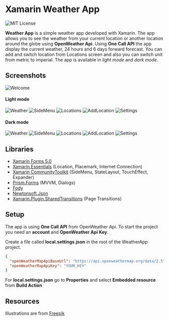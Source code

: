 # Xamarin Weather App
![MIT License](https://img.shields.io/apm/l/atomic-design-ui.svg?)

**Weather App** is a simple weather app developed with Xamarin. The app allows you to see the weather from your current location or another location around the globe using **OpenWeather Api**. Using **One Call API** the app display the current weather, 24 hours and 6 days forward forecast. You can add and switch location from Locations screen and also you can switch unit from metric to imperial. The app is available in *light mode* and *dark mode*.

## Screenshots
![Welcome](https://github.com/gheorghedarle/Xamarin-WeatherApp/blob/main/Screenshots/welcome.png?raw=true)

#### Light mode
![Weather](https://github.com/gheorghedarle/Xamarin-WeatherApp/blob/main/Screenshots/light_weather.png?raw=true)
![SideMenu](https://github.com/gheorghedarle/Xamarin-WeatherApp/blob/main/Screenshots/light_sidemenu.png?raw=true)
![Locations](https://github.com/gheorghedarle/Xamarin-WeatherApp/blob/main/Screenshots/light_locations.png?raw=true)
![AddLocation](https://github.com/gheorghedarle/Xamarin-WeatherApp/blob/main/Screenshots/light_addlocation.png?raw=true)
![Settings](https://github.com/gheorghedarle/Xamarin-WeatherApp/blob/main/Screenshots/light_settings.png?raw=true)

#### Dark mode
![Weather](https://github.com/gheorghedarle/Xamarin-WeatherApp/blob/main/Screenshots/dark_weather.png?raw=true)
![SideMenu](https://github.com/gheorghedarle/Xamarin-WeatherApp/blob/main/Screenshots/dark_sidemenu.png?raw=true)
![Locations](https://github.com/gheorghedarle/Xamarin-WeatherApp/blob/main/Screenshots/dark_locations.png?raw=true)
![AddLocation](https://github.com/gheorghedarle/Xamarin-WeatherApp/blob/main/Screenshots/dark_addlocation.png?raw=true)
![Settings](https://github.com/gheorghedarle/Xamarin-WeatherApp/blob/main/Screenshots/dark_settings.png?raw=true)

## Libraries
- [Xamarin Forms 5.0](https://github.com/xamarin/Xamarin.Forms)
- [Xamarin Essentials](https://github.com/xamarin/Essentials) (Location, Placemark, Internet Connection) 
- [Xamarin CommunityToolkit](https://github.com/xamarin/XamarinCommunityToolkit) (SideMenu, StateLayout, TouchEffect, Expander)
- [Prism.Forms](https://github.com/PrismLibrary/Prism) (MVVM, Dialogs)
- [Fody](https://github.com/Fody/Fody)
- [Newtonsoft.Json](https://github.com/JamesNK/Newtonsoft.Json)
- [Xamarin.Plugin.SharedTransitions](https://github.com/GiampaoloGabba/Xamarin.Plugin.SharedTransitions) (Page Transitions)

## Setup
The app is using **One Call API** from OpenWeather Api. To start the project you need an **account** and **OpenWeather Api Key**.

Create a file called **local.settings.json** in the root of the WeatherApp project.
```json
{
  "openWeatherMapApiBaseUrl": "https://api.openweathermap.org/data/2.5",
  "openWeatherMapApiKey": "YOUR_KEY"
}
```
For **local.settings.json** go to **Properties** and select **Embedded resource** from **Build Action**

## Resources
Illustrations are from [Freepik](https://www.freepik.com/)
